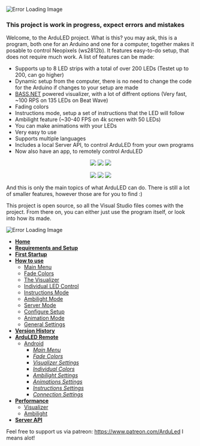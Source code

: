![Error Loading Image](https://0apetq.db.files.1drv.com/y4m6XD4Km6TCergU4jwpiIzx3m6tbE5BFe25eHyLf_hLCbKXqCfZlCS8aKucGG23JEL4dY5NuVNMtxb820mWAgJjQCEYtfOarZcaQVj1Tmc_gIql95YVL4RSBXXsFSmM-64xZnvvbnKtWhRpF7_cP5-xaV0RPduygApRX3ncA90FD8uhR6lTd7K2hKYwbg4mYypUFaO6B4Gkubf6CWQTCgYug/toplabel.gif?psid=1?width=150&height=85&cropmode=none)

### This project is work in progress, expect errors and mistakes

Welcome, to the ArduLED project. What is this? you may ask, this is a program, both one for an Arduino and one for a computer, together makes it posable to control Neopixels (ws2812b). It features easy-to-do setup, that does not require much work. A list of features can be made:
 
 - Supports up to 8 LED strips with a total of over 200 LEDs (Testet up to 200, can go higher)
 - Dynamic setup from the computer, there is no need to change the code for the Arduino if changes to your setup are made
 - [BASS.NET](http://bass.radio42.com/) powered visualizer, with a lot of diffrent options (Very fast, ~100 RPS on 135 LEDs on Beat Wave)
 - Fading colors
 - Instructions mode, setup a set of instructions that the LED will follow
 - Ambilight feature (~30-40 FPS on 4k screen with 50 LEDs)
 - You can make animations with your LEDs
 - Very easy to use
 - Supports multiple languages
 - Includes a local Server API, to control ArduLED from your own programs
 - Now also have an app, to remotely control ArduLED
 
 <p align="center">
 <img src ="https://2ar6kq.db.files.1drv.com/y4mJmTUzQuhQ4HxCBJNVtMBwT4NKl8VFImfG7AsaESwZP0f_hF35M6pKuxWg305abgShxsAMfI9yA5U_Zxwdb02-Lv4Qw2RrMvXbWi7-sVv95W24ukcjd89boB_wVU-Kk49aUmesvZj1imHzRILTWueeKcXuPN7TXhJdMNhbAtZItQtrW31V0_V5QIIAcOKITuXrHLD4pUmmWSg4FaaMP8rAg/fadecolorssample_reduced_optim_small.gif?psid=1?width=150&height=85&cropmode=none" />
 <img src ="https://2ar5kq.db.files.1drv.com/y4m_WcbV3auLJoFqobeJmR9yHAKosaUjoMYTEplHlzmzpq1T3YFsCAFF9uzqnJlGieosuVGNqHkzhvzvSUGbBpfaTPe-bSrZdOI46SNZePdtUhh5-xNPHo4YhinNzAdya1662vYdM6Yp2FbhXMkcBtc6FlsWWx2FXSrku3rMhMxYhq10N8Gz07-WgZ34NQGHnHxZ9u6kvafIEITlBi-Q3ni9w/frontpage1optim3_small.gif?psid=1?width=150&height=85&cropmode=none" />
 <img src ="https://2aoakg.db.files.1drv.com/y4mwdnTstudEaDWpOh83IFs5ps4YEP4BdQS44t18iOj_K9ClkX7yb3yfeoiJZvc58S3IRhNl8K0X9ukPYX5vsAKYnjiZk1Jl3rg2Rwu4fi0N7WPiupCubHmkjfyOupqA4CHs0tDDVs9m1dXOnTYmaWiMT6xdmlFB6eanDifn6g8WtIce0zcjT1tdyXbS0XMmVdVFqZuOM4jRjCJR-FTlPIbvg/frontpage2optim3_small.gif?psid=1?width=150&height=85&cropmode=none" />
</p>

<p align="center">
 <img src ="https://2arqkq.db.files.1drv.com/y4mgGNW9fY8QQKi-0mBn95TAdc9kUyH59Bo2Ynyq40UCmKNPQYizjxeyGLQ8YIc7OdOBW9h5_4yJJeEOXU7QdOiFaRqmLGgFxrFK98asBvhFd5kiNLExmbl1ReAQgHkn4l9_JQH45Vw0BNK74NVNLlWAnuJjnLyEIKAHjjNQGqT99Qb05cw-cPB4xY6K5gZ15DVaNEWrHmuYaZRKFvBEnwe_g/instructionsmodesample_reduced_optimized_small.gif?psid=1?width=150&height=85&cropmode=none" />
 <img src ="https://2arpkq.db.files.1drv.com/y4mfJmHhrDyUFmoFj0mLxfFECjcdlosWhyjROz3GmrTMF09SMTNS4nbsRb73R6-h8D17IIEfXVl8rTByLXvED4Hmhk9L4csrDWWgQhGYVOV7uGF1gG8kz7JhWHogoXbSewCCFa-K93MleFFg59N9VrU5pv6K4m3zxM4CETrVhxRoUhNZsV33UMyl0aWpA-U4wWPT9XXH-w2Ayym_Mj5yL0xLw/ledwavesample_reduced_optim_small.gif?psid=1?width=150&height=85&cropmode=none" />
 <img src ="https://2ar9kq.db.files.1drv.com/y4mRztNZ3PxFrJZz3fyx69tSAS_llMYBC9gNFljFi-c2BNN3EiHoNrzMuG3CIdlYV230o6RHScsLOF2EpuQJEcwJjUyKM9QZxUTJ407PL3rUxJtkVybieXf0di9j8jjbkW7fFXofNbW-4ioI5T2yyQJCx8URBgKc-nzOUOP2KQ0FgJg8KMyBmlNEO3kYH03QGHUlQ2XZLW6BMCFyv9pzAWS6A/visualizersample_reduced_optim_small.gif?psid=1?width=150&height=85&cropmode=none" />
</p>

And this is only the main topics of what ArduLED can do. There is still a lot of smaller features, however those are for you to find :)

This project is open source, so all the Visual Studio files comes with the project. From there on, you can either just use the program itself, or look into how its made.

![Error Loading Image](https://lnowiq.db.files.1drv.com/y4mCptiLw7lbe3NuOb9PY1JhKvJK_RTwmHmoe1UTykyh4QR5IY27UzN6zgqZmH88B7oBMnk4EUcLjrKTqF7GoY5DJK6CNiQ_-PQs3Hv1E0AtjyZSkpK99IOJ0VRQesMb_hBNidhwU4quhMbbGq2zySDn_OA3db48-O7NQyCACcJWJp8vD9IJfgYtUxp6lR5vQM8Q68CsJShvHK9czZUNGEY3w?width=914&height=113&cropmode=none)

- [**Home**](https://github.com/kris701/ArduLED/wiki)
- [**Requirements and Setup**](https://github.com/kris701/ArduLED/wiki/Requirements-and-setup)
- [**First Startup**](https://github.com/kris701/ArduLED/wiki/First-Startup)
- [**How to use**](https://github.com/kris701/ArduLED/wiki/How-to-use)
  - [Main Menu](https://github.com/kris701/ArduLED/wiki/Main-Menu)
  - [Fade Colors](https://github.com/kris701/ArduLED/wiki/Fade-Colors)
  - [The Visualizer](https://github.com/kris701/ArduLED/wiki/The-Visualizer)
  - [Individual LED Control](https://github.com/kris701/ArduLED/wiki/Individual-LED-Control)
  - [Instructions Mode](https://github.com/kris701/ArduLED/wiki/Instructions-Mode)
  - [Ambilight Mode](https://github.com/kris701/ArduLED/wiki/Ambilight-Mode)
  - [Server Mode](https://github.com/kris701/ArduLED/wiki/Server-Mode)
  - [Configure Setup](https://github.com/kris701/ArduLED/wiki/First-Startup)
  - [Animation Mode](https://github.com/kris701/ArduLED/wiki/Animation-Mode)
  - [General Settings](https://github.com/kris701/ArduLED/wiki/General-Settings)
- [**Version History**](https://github.com/kris701/ArduLED/wiki/Version-History)
- [**ArduLED Remote**](https://github.com/kris701/ArduLED/wiki/ArduLED-Remote)
  - [Android](https://github.com/kris701/ArduLED/wiki/Android)
    - [_Main Menu_](https://github.com/kris701/ArduLED/wiki/(Android)-Main-Menu)
    - [_Fade Colors_](https://github.com/kris701/ArduLED/wiki/(Android)-Fade-Colors)
    - [_Visualizer Settings_](https://github.com/kris701/ArduLED/wiki/(Android)-Visualizer-Settings)
    - [_Individual Colors_](https://github.com/kris701/ArduLED/wiki/(Android)-Individual-Colors)
    - [_Ambilight Settings_](https://github.com/kris701/ArduLED/wiki/(Android)-Ambilight-Settings)
    - [_Animations Settings_](https://github.com/kris701/ArduLED/wiki/(Android)-Animations-Settings)
    - [_Instructions Settings_](https://github.com/kris701/ArduLED/wiki/(Android)-Instructions-Settings)
    - [_Connection Settings_](https://github.com/kris701/ArduLED/wiki/(Android)-Connection-Settings)
- [**Performance**](https://github.com/kris701/ArduLED/wiki/Performance)
  - [Visualizer](https://github.com/kris701/ArduLED/wiki/Performance-of-Visualizer)
  - [Ambilight](https://github.com/kris701/ArduLED/wiki/Performance-of-Ambilight)
- [**Server API**](https://github.com/kris701/ArduLED/wiki/Server-API)

Feel free to support us via patreon: https://www.patreon.com/ArduLed I means alot! 
